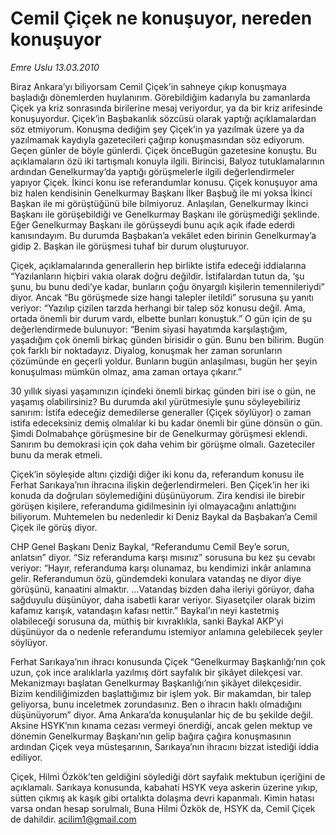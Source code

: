 # Cemil Çiçek ne konuşuyor, nereden konuşuyor

*Emre Uslu 13.03.2010*

<div class="yazi"><p>Biraz Ankara’yı biliyorsam Cemil Çiçek’in sahneye çıkıp konuşmaya başladığı dönemlerden huylanırım. Görebildiğim kadarıyla bu zamanlarda Çiçek ya kriz sonrasında birilerine mesaj veriyordur, ya da bir kriz arifesinde konuşuyordur. Çiçek’in Başbakanlık sözcüsü olarak yaptığı açıklamalardan söz etmiyorum. Konuşma dediğim şey Çiçek’in ya yazılmak üzere ya da yazılmamak kaydıyla gazetecileri çağırıp konuşmasından söz ediyorum. Geçen günler de böyle günlerdi. Çiçek önceBugün gazetesine konuştu. Bu açıklamaların özü iki tartışmalı konuyla ilgili. Birincisi, Balyoz tutuklamalarının ardından Genelkurmay’da yaptığı görüşmelerle ilgili değerlendirmeler yapıyor Çiçek. İkinci konu ise referandumlar konusu. Çiçek konuşuyor ama biz halen kendisinin Genelkurmay Başkanı İlker Başbuğ ile mi yoksa İkinci Başkan ile mi görüştüğünü bile bilmiyoruz. Anlaşılan, Genelkurmay İkinci Başkanı ile görüşebildiği ve Genelkurmay Başkanı ile görüşmediği şeklinde. Eğer Genelkurmay Başkanı ile görüşseydi bunu açık açık ifade ederdi kanısındayım. Bu durumda Başbakan’a vekâlet eden birinin Genelkurmay’a gidip 2. Başkan ile görüşmesi tuhaf bir durum oluşturuyor.</p>
<p>Çiçek, açıklamalarında generallerin hep birlikte istifa edeceği iddialarına “Yazılanların hiçbiri vakıa olarak doğru değildir. İstifalardan tutun da, ‘şu şunu, bu bunu dedi’ye kadar, bunların çoğu önyargılı kişilerin temennileriydi” diyor. Ancak “Bu görüşmede size hangi talepler iletildi” sorusuna şu yanıtı veriyor: “Yazılıp çizilen tarzda herhangi bir talep söz konusu değil. Ama, ortada önemli bir durum vardı, elbette bunları konuştuk.” O gün için de şu değerlendirmede bulunuyor: “Benim siyasi hayatımda karşılaştığım, yaşadığım çok önemli birkaç günden birisidir o gün. Bunu ben bilirim. Bugün çok farklı bir noktadayız. Diyalog, konuşmak her zaman sorunların çözümünde en geçerli yoldur. Bunların bugün anlaşılması, bugün her şeyin konuşulması mümkün olmaz, ama zaman ortaya çıkarır.”</p>
<p>30 yıllık siyasi yaşamınızın içindeki önemli birkaç günden biri ise o gün, ne yaşamış olabilirsiniz? Bu durumda akıl yürütmesiyle şunu söyleyebiliriz sanırım: İstifa edeceğiz demedilerse generaller (Çiçek söylüyor) o zaman istifa edeceksiniz demiş olmalılar ki bu kadar önemli bir güne dönsün o gün. Şimdi Dolmabahçe görüşmesine bir de Genelkurmay görüşmesi eklendi. Sanırım bu demokrasi için çok daha vehim bir görüşme olmalı. Gazeteciler bunu da merak etmeli.</p>
<p>Çiçek’in söyleşide altını çizdiği diğer iki konu da, referandum konusu ile Ferhat Sarıkaya’nın ihracına ilişkin değerlendirmeleri. Ben Çiçek’in her iki konuda da doğruları söylemediğini düşünüyorum. Zira kendisi ile birebir görüşen kişilere, referanduma gidilmesinin iyi olmayacağını anlattığını biliyorum. Muhtemelen bu nedenledir ki Deniz Baykal da Başbakan’a Cemil Çiçek ile görüş diyor.</p>
<p>CHP Genel Başkanı Deniz Baykal, “Referandumu Cemil Bey’e sorun, anlatsın” diyor. “Siz referanduma karşı mısınız” sorusuna bu kez şu cevabı veriyor: “Hayır, referanduma karşı olunamaz, bu kendimizi inkâr anlamına gelir. Referandumun özü, gündemdeki konulara vatandaş ne diyor diye görüşünü, kanaatini almaktır. ...Vatandaş bizden daha ileriyi görüyor, daha sağduyulu düşünüyor, daha isabetli karar veriyor. Siyasetçiler olarak bizim kafamız karışık, vatandaşın kafası nettir.” Baykal’ın neyi kastetmiş olabileceği sorusuna da, müthiş bir kıvraklıkla, sanki Baykal AKP’yi düşünüyor da o nedenle referandumu istemiyor anlamına gelebilecek şeyler söylüyor.</p>
<p>Ferhat Sarıkaya’nın ihracı konusunda Çiçek “Genelkurmay Başkanlığı’nın çok uzun, çok ince aralıklarla yazılmış dört sayfalık bir şikâyet dilekçesi var. Mekanizmayı başlatan Genelkurmay Başkanlığı’nın şikâyet dilekçesidir. Bizim kendiliğimizden başlattığımız bir işlem yok. Bir makamdan, bir talep geliyorsa, bunu inceletmek zorundasınız. Ben o ihracın haklı olmadığını düşünüyorum” diyor. Ama Ankara’da konuşulanlar hiç de bu şekilde değil. Aksine HSYK’nın kınama cezası vermeyi önerdiği, ancak gelen mektup ve dönemin Genelkurmay Başkanı’nın gelip bağıra çağıra konuşmasının ardından Çiçek veya müsteşarının, Sarıkaya’nın ihracını bizzat istediği iddia ediliyor.</p>
<p>Çiçek, Hilmi Özkök’ten geldiğini söylediği dört sayfalık mektubun içeriğini de açıklamalı. Sarıkaya konusunda, kabahati HSYK veya askerin üzerine yıkıp, sütten çıkmış ak kaşık gibi ortalıkta dolaşma devri kapanmalı. Kimin hatası varsa ondan hesap sorulmalı, Buna Hilmi Özkök de, HSYK da, Cemil Çiçek de dahildir. <a href="mailto:acilim1@gmail.com">acilim1@gmail.com</a></p>
</div>
